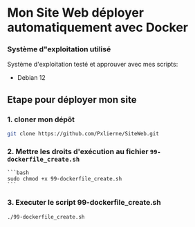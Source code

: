 # Mon Site Web déployer automatiquement avec Docker

### Système d"exploitation utilisé

Système d'exploitation testé et approuver avec mes scripts:
- Debian 12

## Etape pour déployer mon site

### 1. cloner mon dépôt

```bash
git clone https://github.com/Pxlierne/SiteWeb.git
```


### 2. Mettre les droits d'exécution au fichier `99-dockerfile_create.sh`


    ```bash
    sudo chmod +x 99-dockerfile_create.sh
    ```

### 3. Executer le script 99-dockerfile_create.sh

```bash
./99-dockerfile_create.sh
```